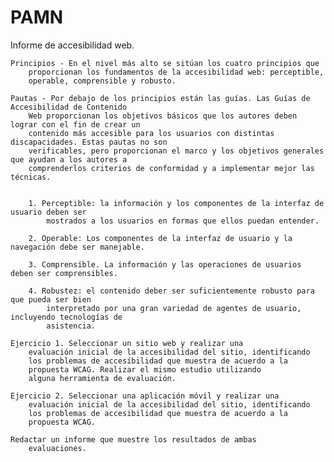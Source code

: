 # PAMN

Informe de accesibilidad web.

    Principios - En el nivel más alto se sitúan los cuatro principios que
        proporcionan los fundamentos de la accesibilidad web: perceptible,
        operable, comprensible y robusto.

    Pautas - Por debajo de los principios están las guías. Las Guías de Accesibilidad de Contenido
        Web proporcionan los objetivos básicos que los autores deben lograr con el fin de crear un
        contenido más accesible para los usuarios con distintas discapacidades. Estas pautas no son
        verificables, pero proporcionan el marco y los objetivos generales que ayudan a los autores a
        comprenderlos criterios de conformidad y a implementar mejor las técnicas.


        1. Perceptible: la información y los componentes de la interfaz de usuario deben ser
            mostrados a los usuarios en formas que ellos puedan entender.

        2. Operable: Los componentes de la interfaz de usuario y la navegación debe ser manejable.

        3. Comprensible. La información y las operaciones de usuarios deben ser comprensibles.
        
        4. Robustez: el contenido deber ser suficientemente robusto para que pueda ser bien
            interpretado por una gran variedad de agentes de usuario, incluyendo tecnologías de
            asistencia.

    Ejercicio 1. Seleccionar un sitio web y realizar una
        evaluación inicial de la accesibilidad del sitio, identificando
        los problemas de accesibilidad que muestra de acuerdo a la
        propuesta WCAG. Realizar el mismo estudio utilizando
        alguna herramienta de evaluación.
    
    Ejercicio 2. Seleccionar una aplicación móvil y realizar una
        evaluación inicial de la accesibilidad del sitio, identificando
        los problemas de accesibilidad que muestra de acuerdo a la
        propuesta WCAG.

    Redactar un informe que muestre los resultados de ambas
        evaluaciones.